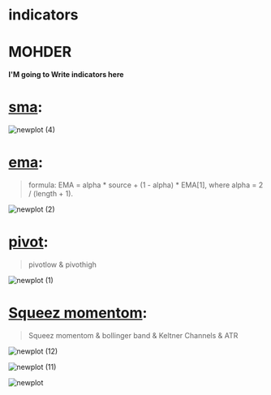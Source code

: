 # indicators
# MOHDER

**I'M going to Write indicators here** <br/>




#  [**sma**](https://github.com/mohder79/indicators/blob/main/sma.py):<br/>

![newplot (4)](https://user-images.githubusercontent.com/102425717/179373947-69baba66-2154-4791-a328-22ed392089c3.png) <br/>




# [**ema**](https://github.com/mohder79/indicators/blob/main/ema.py): <br/>


> formula: EMA = alpha * source + (1 - alpha) * EMA[1], where alpha = 2 / (length + 1). <br/>


![newplot (2)](https://user-images.githubusercontent.com/102425717/179373801-4bb3438a-9ac3-4243-b04e-0e76658f1c2a.png) <br/>


# [**pivot**](https://github.com/mohder79/indicators/blob/main/Pivot):<br/>

> pivotlow & pivothigh <br/>


![newplot (1)](https://user-images.githubusercontent.com/102425717/179373724-0809672b-b4e8-4fe3-b519-90eaa2e18293.png) <br/>

# [**Squeez momentom**](https://github.com/mohder79/indicators/blob/main/squeeze%20momentum(BBband%2CKeltner%20ch%20%2C%20ATR%20).py):<br/>

> Squeez momentom & bollinger band & Keltner Channels & ATR <br/>

![newplot (12)](https://user-images.githubusercontent.com/102425717/179429363-7ee086f5-209b-4ac5-9649-3929cb840fb0.png) <br/>

![newplot (11)](https://user-images.githubusercontent.com/102425717/179429430-e775b169-1f0f-422e-a28f-c4755a109e75.png) <br/>



![newplot](https://user-images.githubusercontent.com/102425717/187289144-0b0489e9-7c32-43be-9add-bb0724f2eeb5.png)





